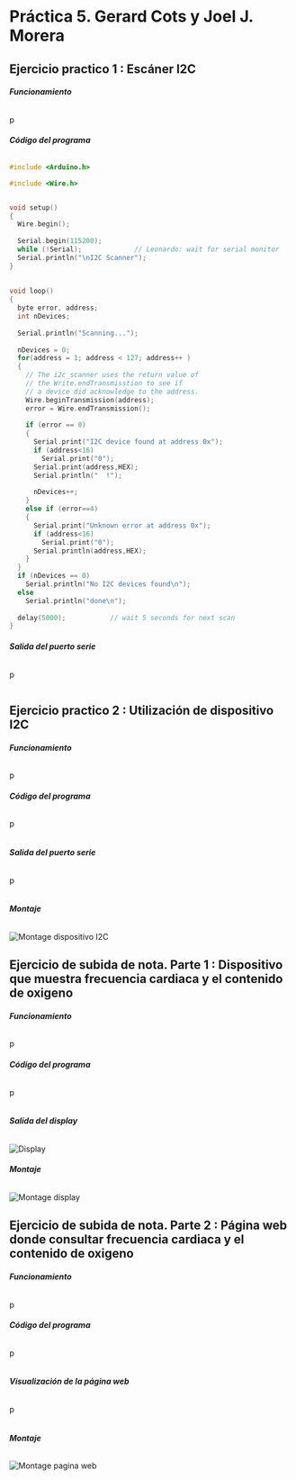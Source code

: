 # Práctica 5. Gerard Cots y Joel J. Morera

## Ejercicio practico 1 : Escáner I2C

###### **Funcionamiento**

p

###### **Código del programa**

```cpp
#include <Arduino.h>

#include <Wire.h>


void setup()
{
  Wire.begin();
 
  Serial.begin(115200);
  while (!Serial);             // Leonardo: wait for serial monitor
  Serial.println("\nI2C Scanner");
}
 
 
void loop()
{
  byte error, address;
  int nDevices;
 
  Serial.println("Scanning...");
 
  nDevices = 0;
  for(address = 1; address < 127; address++ )
  {
    // The i2c_scanner uses the return value of
    // the Write.endTransmisstion to see if
    // a device did acknowledge to the address.
    Wire.beginTransmission(address);
    error = Wire.endTransmission();
 
    if (error == 0)
    {
      Serial.print("I2C device found at address 0x");
      if (address<16)
        Serial.print("0");
      Serial.print(address,HEX);
      Serial.println("  !");
 
      nDevices++;
    }
    else if (error==4)
    {
      Serial.print("Unknown error at address 0x");
      if (address<16)
        Serial.print("0");
      Serial.println(address,HEX);
    }    
  }
  if (nDevices == 0)
    Serial.println("No I2C devices found\n");
  else
    Serial.println("done\n");
 
  delay(5000);           // wait 5 seconds for next scan
}
```

###### **Salida del puerto serie**

p

```

```

## Ejercicio practico 2 : Utilización de dispositivo I2C

###### **Funcionamiento**

p

###### **Código del programa**

p

```cpp

```

###### **Salida del puerto serie**

p

```

```

###### **Montaje**

![Montage dispositivo I2C](./images/i2c.png)

## Ejercicio de subida de nota. Parte 1 : Dispositivo que muestra frecuencia cardiaca y el contenido de oxigeno

###### **Funcionamiento**

p

###### **Código del programa**

p

```cpp

```

###### **Salida del display**

![Display](./images/display.png)

###### **Montaje**

![Montage display](./images/i2c_p1.png)

## Ejercicio de subida de nota. Parte 2 : Página web donde consultar frecuencia cardiaca y el contenido de oxigeno

###### **Funcionamiento**

p

###### **Código del programa**

p

```cpp

```

###### **Visualización de la página web**

p

```

```

###### **Montaje**

![Montage pagina web](./images/i2c_p2.png)